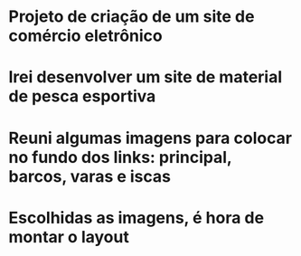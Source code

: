 # Projeto de criação de um site de comércio eletrônico
# Irei desenvolver um site de material de pesca esportiva
# Reuni algumas imagens para colocar no fundo dos links: principal, barcos, varas e iscas
# Escolhidas as imagens, é hora de montar o layout